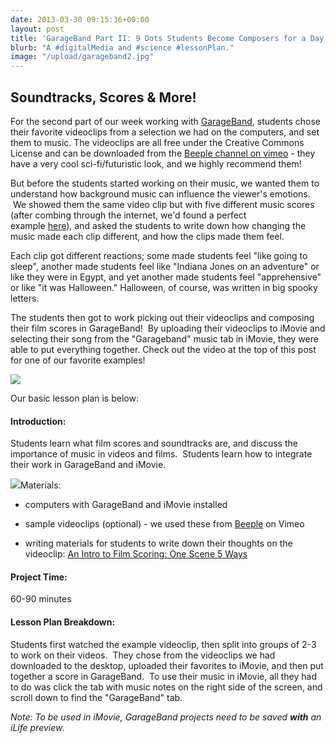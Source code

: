 ```yaml
---
date: 2013-03-30 09:15:36+00:00
layout: post
title: 'GarageBand Part II: 9 Dots Students Become Composers for a Day'
blurb: "A #digitalMedia and #science #lessonPlan."
image: "/upload/garageband2.jpg"
---
```


## Soundtracks, Scores & More!


For the second part of our week working with [GarageBand](http://www.apple.com/ilife/garageband/), students chose their favorite videoclips from a selection we had on the computers, and set them to music. The videoclips are all free under the Creative Commons License and can be downloaded from the [Beeple channel on vimeo](vimeo.com/channels/beeple) - they have a very cool sci-fi/futuristic look, and we highly recommend them!

But before the students started working on their music, we wanted them to understand how background music can influence the viewer's emotions.  We showed them the same video clip but with five different music scores (after combing through the internet, we'd found a perfect example [here](http://www.midnightmusic.com.au/2011/06/an-intro-to-film-scoring-same-scene-5-ways/)), and asked the students to write down how changing the music made each clip different, and how the clips made them feel.

Each clip got different reactions; some made students feel "like going to sleep", another made students feel like "Indiana Jones on an adventure" or like they were in Egypt, and yet another made students feel "apprehensive" or like "it was Halloween." Halloween, of course, was written in big spooky letters.

The students then got to work picking out their videoclips and composing their film scores in GarageBand!  By uploading their videoclips to iMovie and selecting their song from the "Garageband" music tab in iMovie, they were able to put everything together. Check out the video at the top of this post for one of our favorite examples!


[![](http://9-dots.org/wp-uploads/2013/03/Photo-Mar-05-5-23-19-PM-1024x768.jpg)](http://9-dots.org/wp-uploads/2013/03/Photo-Mar-05-5-23-19-PM.jpg)




Our basic lesson plan is below:


#### Introduction:


Students learn what film scores and soundtracks are, and discuss the importance of music in videos and films.  Students learn how to integrate their work in GarageBand and iMovie.

![](http://9-dots.org/wp-includes/js/tinymce/plugins/wordpress/img/trans.gif)Materials:



	
  * computers with GarageBand and iMovie installed

	
  * sample videoclips (optional) - we used these from [Beeple](http://vimeo.com/channels/beeple) on Vimeo

	
  * writing materials for students to write down their thoughts on the videoclip: [An Intro to Film Scoring: One Scene 5 Ways](http://www.midnightmusic.com.au/2011/06/an-intro-to-film-scoring-same-scene-5-ways/)




#### Project Time:


60-90 minutes


#### Lesson Plan Breakdown:


Students first watched the example videoclip, then split into groups of 2-3 to work on their videos.  They chose from the videoclips we had downloaded to the desktop, uploaded their favorites to iMovie, and then put together a score in GarageBand.  To use their music in iMovie, all they had to do was click the tab with music notes on the right side of the screen, and scroll down to find the "GarageBand" tab.

_Note: To be used in iMovie, GarageBand projects need to be saved **with** an iLife preview._

